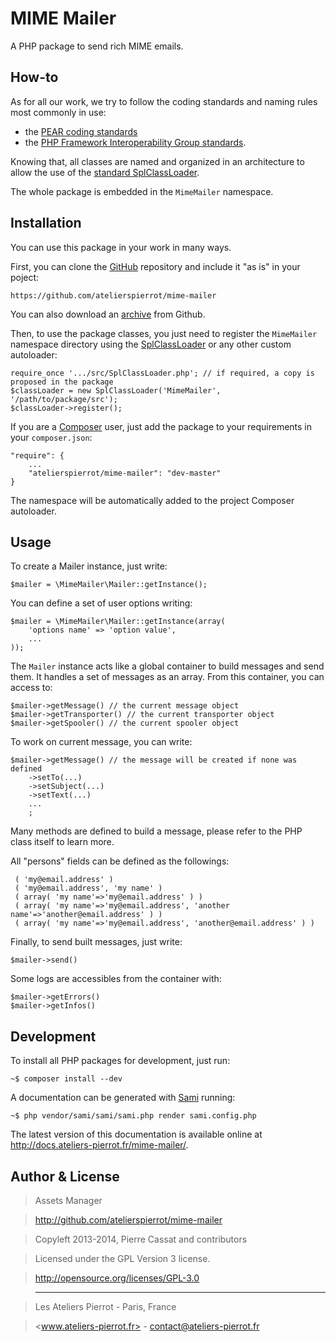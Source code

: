 MIME Mailer
===========

A PHP package to send rich MIME emails.

## How-to

As for all our work, we try to follow the coding standards and naming rules most commonly in use:

-   the [PEAR coding standards](http://pear.php.net/manual/en/standards.php)
-   the [PHP Framework Interoperability Group standards](https://github.com/php-fig/fig-standards).

Knowing that, all classes are named and organized in an architecture to allow the use of the
[standard SplClassLoader](https://gist.github.com/jwage/221634).

The whole package is embedded in the `MimeMailer` namespace.


## Installation

You can use this package in your work in many ways.

First, you can clone the [GitHub](https://github.com/atelierspierrot/mime-mailer) repository
and include it "as is" in your poject:

    https://github.com/atelierspierrot/mime-mailer

You can also download an [archive](https://github.com/atelierspierrot/mime-mailer/downloads)
from Github.

Then, to use the package classes, you just need to register the `MimeMailer` namespace directory
using the [SplClassLoader](https://gist.github.com/jwage/221634) or any other custom autoloader:

    require_once '.../src/SplClassLoader.php'; // if required, a copy is proposed in the package
    $classLoader = new SplClassLoader('MimeMailer', '/path/to/package/src');
    $classLoader->register();

If you are a [Composer](http://getcomposer.org/) user, just add the package to your requirements
in your `composer.json`:

    "require": {
        ...
        "atelierspierrot/mime-mailer": "dev-master"
    }

The namespace will be automatically added to the project Composer autoloader.


## Usage

To create a Mailer instance, just write:

    $mailer = \MimeMailer\Mailer::getInstance();

You can define a set of user options writing:

    $mailer = \MimeMailer\Mailer::getInstance(array(
        'options name' => 'option value',
        ...
    ));

The `Mailer` instance acts like a global container to build messages and send them. It handles
a set of messages as an array. From this container, you can access to:

    $mailer->getMessage() // the current message object
    $mailer->getTransporter() // the current transporter object
    $mailer->getSpooler() // the current spooler object

To work on current message, you can write:

    $mailer->getMessage() // the message will be created if none was defined
        ->setTo(...)
        ->setSubject(...)
        ->setText(...)
        ...
        ;

Many methods are defined to build a message, please refer to the PHP class itself to learn more.

All "persons" fields can be defined as the followings:

     ( 'my@email.address' )
     ( 'my@email.address', 'my name' )
     ( array( 'my name'=>'my@email.address' ) )
     ( array( 'my name'=>'my@email.address', 'another name'=>'another@email.address' ) )
     ( array( 'my name'=>'my@email.address', 'another@email.address' ) )

Finally, to send built messages, just write:

    $mailer->send()

Some logs are accessibles from the container with:

    $mailer->getErrors()
    $mailer->getInfos()


## Development

To install all PHP packages for development, just run:

    ~$ composer install --dev

A documentation can be generated with [Sami](https://github.com/fabpot/Sami) running:

    ~$ php vendor/sami/sami/sami.php render sami.config.php

The latest version of this documentation is available online at <http://docs.ateliers-pierrot.fr/mime-mailer/>.


## Author & License

>    Assets Manager

>    http://github.com/atelierspierrot/mime-mailer

>    Copyleft 2013-2014, Pierre Cassat and contributors

>    Licensed under the GPL Version 3 license.

>    http://opensource.org/licenses/GPL-3.0

>    ----

>    Les Ateliers Pierrot - Paris, France

>    <www.ateliers-pierrot.fr> - <contact@ateliers-pierrot.fr>
